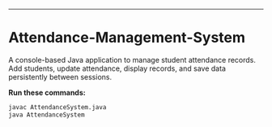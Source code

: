 ---

# Attendance-Management-System

A console-based Java application to manage student attendance records. Add students, update attendance, display records, and save data persistently between sessions.

**Run these commands:**

```bash
javac AttendanceSystem.java
java AttendanceSystem
```
